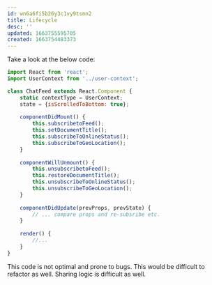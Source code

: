```yaml
---
id: wn6a6fi5b26y3c1vy9tsmn2
title: Lifecycle
desc: ''
updated: 1663755595705
created: 1663754483373
---
```


Take a look at the below code:

```jsx
import React from 'react';
import UserContext from '../user-context';

class ChatFeed extends React.Component {
    static contextType = UserContext;
    state = {isScrolledToBottom: true};
    
    componentDidMount() {
        this.subscribetoFeed();
        this.setDocumentTitle();
        this.subscribeToOnlineStatus();
        this.subscribeToGeoLocation();
    }
    
    componentWillUnmount() {
        this.unsubscribetoFeed();
        this.restoreDocumentTitle();
        this.unsubscribeToOnlineStatus();
        this.unsubscribeToGeoLocation();
    }
    
    componentDidUpdate(prevProps, prevState) {
        // ... compare props and re-subsribe etc. 
    }
    
    render() {
        //...
    }
}
```

This code is not optimal and prone to bugs. This would be difficult to refactor as well. Sharing logic is difficult as well.
